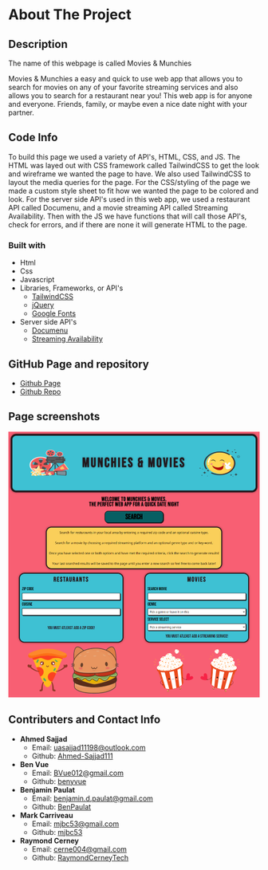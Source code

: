 # About The Project
## Description
The name of this webpage is called Movies & Munchies

Movies & Munchies a easy and quick to use web app that allows you to search for
movies on any of your favorite streaming services and also allows you to search
for a restaurant near you! This web app is for anyone and everyone. Friends, 
family, or maybe even a nice date night with your partner.

## Code Info
To build this page we used a variety of API's, HTML, CSS, and JS. The HTML
was layed out with CSS framework called TailwindCSS to get the look and
wireframe we wanted the page to have. We also used TailwindCSS to layout the
media queries for the page. For the CSS/styling of the page we made a custom 
style sheet to fit how we wanted the page to be colored and look. For the server
side API's used in this web app, we used a restaurant API called Documenu, and a
movie streaming API called Streaming Availability. Then with the JS we have
functions that will call those API's, check for errors, and if there are none
it will generate HTML to the page.

### Built with
* Html
* Css
* Javascript
* Libraries, Frameworks, or API's
    * [TailwindCSS](https://tailwindcss.com/)
    * [jQuery](https://jquery.com/)
    * [Google Fonts](https://fonts.google.com/)
* Server side API's
    * [Documenu](https://documenu.com/)
    * [Streaming Availability](https://rapidapi.com/movie-of-the-night-movie-of-the-night-default/api/streaming-availability)

## GitHub Page and repository
* [Github Page](https://ahmed-sajjad111.github.io/Project-1/)
* [Github Repo](https://github.com/Ahmed-Sajjad111/Project-1)

## Page screenshots
<img src="./assets/page-screenshots/page-screenshot.png">

## Contributers and Contact Info
* <strong>Ahmed Sajjad</strong>
    * Email: uasajjad11198@outlook.com
    * Github: [Ahmed-Sajjad111](https://github.com/Ahmed-Sajjad111)
* <strong>Ben Vue</strong>
    * Email: BVue012@gmail.com
    * Github: [benyvue](https://github.com/benyvue)
* <strong>Benjamin Paulat</strong>
    * Email: benjamin.d.paulat@gmail.com
    * Github: [BenPaulat](https://github.com/BenPaulat)
* <strong>Mark Carriveau</strong>
    * Email: mjbc53@gmail.com
    * Github: [mjbc53](https://github.com/mjbc53)
* <strong>Raymond Cerney</strong>
    * Email: cerne004@gmail.com
    * Github: [RaymondCerneyTech](https://github.com/RaymondCerneyTech)